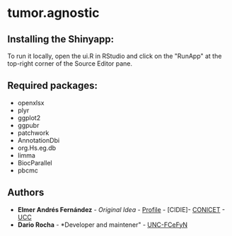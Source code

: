 # tumor.agnostic

## Installing the Shinyapp:

To run it locally, open the ui.R in RStudio and click on the "RunApp" at the top-right corner of the Source Editor pane.

## Required packages:
* openxlsx 
* plyr 
* ggplot2 
* ggpubr
* patchwork
* AnnotationDbi
* org.Hs.eg.db
* limma
* BiocParallel 
* pbcmc


## Authors

* **Elmer Andrés Fernández** - *Original Idea* - [Profile](https://www.researchgate.net/profile/Elmer_Fernandez) - [CIDIE]- [CONICET](http://www.conicet.gov.ar) - [UCC](http://www.ucc.edu.ar)
* **Dario Rocha** - *Developer and maintener" - [UNC-FCeFyN](https://fcefyn.unc.edu.ar/)
